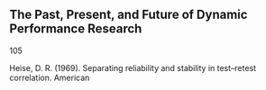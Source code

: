 ## The Past, Present, and Future of Dynamic Performance Research

105

Heise, D. R. (1969). Separating reliability and stability in test–retest correlation. American